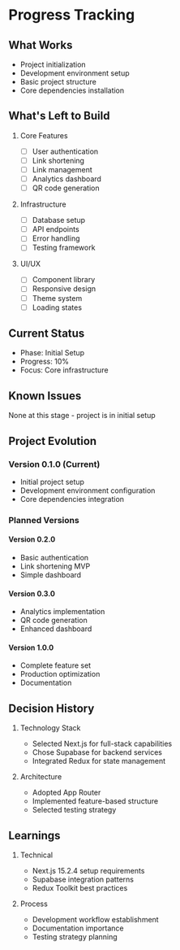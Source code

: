 # Progress Tracking

## What Works

- Project initialization
- Development environment setup
- Basic project structure
- Core dependencies installation

## What's Left to Build

1. Core Features

   - [ ] User authentication
   - [ ] Link shortening
   - [ ] Link management
   - [ ] Analytics dashboard
   - [ ] QR code generation

2. Infrastructure

   - [ ] Database setup
   - [ ] API endpoints
   - [ ] Error handling
   - [ ] Testing framework

3. UI/UX
   - [ ] Component library
   - [ ] Responsive design
   - [ ] Theme system
   - [ ] Loading states

## Current Status

- Phase: Initial Setup
- Progress: 10%
- Focus: Core infrastructure

## Known Issues

None at this stage - project is in initial setup

## Project Evolution

### Version 0.1.0 (Current)

- Initial project setup
- Development environment configuration
- Core dependencies integration

### Planned Versions

#### Version 0.2.0

- Basic authentication
- Link shortening MVP
- Simple dashboard

#### Version 0.3.0

- Analytics implementation
- QR code generation
- Enhanced dashboard

#### Version 1.0.0

- Complete feature set
- Production optimization
- Documentation

## Decision History

1. Technology Stack

   - Selected Next.js for full-stack capabilities
   - Chose Supabase for backend services
   - Integrated Redux for state management

2. Architecture
   - Adopted App Router
   - Implemented feature-based structure
   - Selected testing strategy

## Learnings

1. Technical

   - Next.js 15.2.4 setup requirements
   - Supabase integration patterns
   - Redux Toolkit best practices

2. Process
   - Development workflow establishment
   - Documentation importance
   - Testing strategy planning
